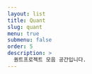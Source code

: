 ```yaml
---
layout: list
title: Quant
slug: quant
menu: true
submenu: false
order: 5
description: >
  퀀트프로젝트 모음 공간입니다.
---
```

